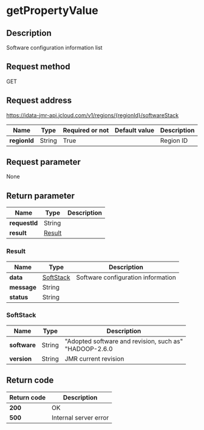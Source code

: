 # getPropertyValue


## Description
Software configuration information list

## Request method
GET

## Request address
https://idata-jmr-api.jcloud.com/v1/regions/{regionId}/softwareStack

|Name|Type|Required or not|Default value|Description|
|---|---|---|---|---|
|**regionId**|String|True||Region ID|

## Request parameter
None


## Return parameter
|Name|Type|Description|
|---|---|---|
|**requestId**|String||
|**result**|[Result](##Result)||


### <a name="Result">Result</a>
|Name|Type|Description|
|---|---|---|
|**data**|[SoftStack](##SoftStack)|Software configuration information|
|**message**|String||
|**status**|String||
### <a name="SoftStack">SoftStack</a>
|Name|Type|Description|
|---|---|---|
|**software**|String|"Adopted software and revision, such as"<br>"HADOOP-2.6.0|HIVE-1.2.1|SPARK-2.0.0|ALLUXIO-1.0.1|ZOOKEEPER-3.4.5|ZEPPELIN-0.6.1"<br>|
|**version**|String|JMR current revision|

## Return code
|Return code|Description|
|---|---|
|**200**|OK|
|**500**|Internal server error|
